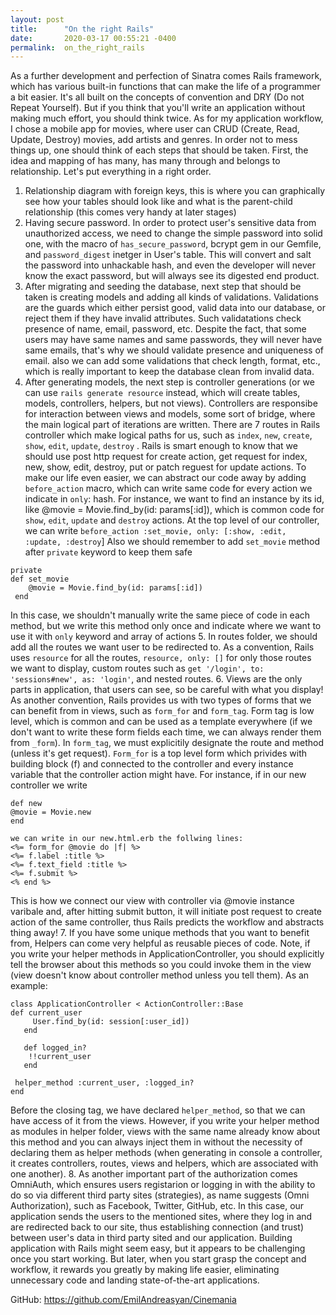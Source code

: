 ```yaml
---
layout: post
title:      "On the right Rails"
date:       2020-03-17 00:55:21 -0400
permalink:  on_the_right_rails
---
```



As a further development and perfection of Sinatra comes Rails framework, which has various built-in functions that can make the life of a programmer a bit easier. It's all built on the concepts of convention and DRY (Do not Repeat Yourself). But if you think  that you'll write an application without making much effort, you should think twice.
As for my application workflow, I chose a mobile app for movies, where user can CRUD (Create, Read, Update, Destroy) movies, add artists and genres. In order not to mess things up, one should think of each steps that should be taken. First, the idea and mapping of has many, has many through and belongs to relationship. 
Let's put everything in a right order.
1. Relationship diagram with foreign keys, this is where you can graphically see how your tables should look like and what is the parent-child relationship (this comes very handy at later stages)
2. Having secure password. In order to protect user's sensitive data from unauthorized access, we need to change the simple password into solid one, with the macro of `has_secure_password`, bcrypt gem in our Gemfile, and `password_digest` inetger in User's table. This will convert and salt the password into unhackable hash, and even the developer will never know the exact password, but will always see its digested end product.
3. After migrating and seeding the database, next step that should be taken is creating models and adding all kinds of validations. Validations are the guards which either persist good, valid data into our database, or reject them if they have invalid attributes. Such validatations check presence of name, email, password, etc. Despite the fact, that some users may have same names and same passwords, they will never have same emails, that's why we should validate presence and uniqueness of email. also we can add some validations that check length, format, etc., which is really important to keep the database clean from invalid data.
4. After generating models, the next step is controller generations (or we can use `rails generate resource` instead, which will create tables, models, controllers, helpers, but not views). Controllers are responsibe for interaction between views and models, some sort of bridge, where the main logical part of iterations are written. There are 7 routes in Rails controller which make logical paths for us, such as `index`, `new`, `create`, `show`, `edit`, `update`, `destroy` . Rails is smart enough to know that we should use post http request for create action, get request for index, new, show, edit, destroy, put or patch reguest for update actions. To  make our life even easier, we can abstract our code away by adding `before_action` macro, which can write same code for every action we indicate in `only`: hash. For instance, we want to find an instance by its id, like @movie = Movie.find_by(id: params[:id]), which is common code for `show`, `edit`, `update` and `destroy` actions. At the top level of our controller, we can write
`before_action :set_movie, only: [:show, :edit, :update, :destroy`]
Also we should remember to add `set_movie` method after `private` keyword to keep them safe

```
private
def set_movie
    @movie = Movie.find_by(id: params[:id])
 end
```
In this case, we shouldn't manually write the same piece of code in each method, but we write this method only once and indicate where we want to use it with `only` keyword and array of actions
5. In routes folder, we should add all the routes we want user to be redirected to. As a convention, Rails uses `resource` for all the routes, `resource, only: []` for only those routes we want to display, custom routes such as `get '/login', to: 'sessions#new', as: 'login'`, and nested routes.
6. Views are the only parts in application, that users can  see, so be careful with what you display! As another convention, Rails provides us with two types of forms that we can benefit from in views, such as `form_for` and `form_tag`. Form tag is low level, which is common and can be used as a template everywhere (if we don't want to write these form fields each time, we can always render them from `_form`). In `form_tag`, we must explicitily designate the route and method (unless it's get request). `Form_for` is a top level form which privides with building block (f) and connected to the controller and every instance variable that the controller action might have. For instance, if in our new controller we write 
```
def new
@movie = Movie.new
end
```
```
we can write in our new.html.erb the follwing lines:
<%= form_for @movie do |f| %>
<%= f.label :title %>
<%= f.text_field :title %>
<%= f.submit %>
<% end %>
```
This is how we connect our view with controller via @movie instance varibale and, after hitting submit button, it will initiate post request to create action of the same controller, thus Rails predicts the workflow and abstracts thing away!
7. If you have some unique methods that you want to benefit from, Helpers can come very helpful as reusable pieces of code. Note, if you write your helper methods in ApplicationController, you should explicitly tell the browser about this methods so you could invoke them in the view (view doesn't know about controller method unless you tell them). As an example:

```
class ApplicationController < ActionController::Base
def current_user
     User.find_by(id: session[:user_id])
   end

   def logged_in?
    !!current_user
   end

 helper_method :current_user, :logged_in?
end
```
Before the closing tag, we have declared `helper_method`, so that we can have access of it from the views.
However, if you write your helper method as modules in helper folder, views with the same name already know about this method and you can always inject them in without the necessity of declaring them as helper methods (when generating in console a controller, it creates controllers, routes, views and helpers, which are associated with one another).
8. As another important part of the authorization comes OmniAuth, which ensures users registarion or logging in with the ability to do so via different third party sites  (strategies), as name suggests (Omni Authorization), such as Facebook, Twitter, GitHub, etc. In this case, our application sends the users to the mentioned sites, where they log in and are redirected back to our site, thus establishing connection (and trust) between user's data in third party sited and our application.
Building application with Rails might seem easy, but it appears to be challenging once you start working. But later, when you start grasp the concept and workflow, it rewards you greatly by making life easier, eliminating unnecessary code and landing state-of-the-art applications.

GitHub: https://github.com/EmilAndreasyan/Cinemania

